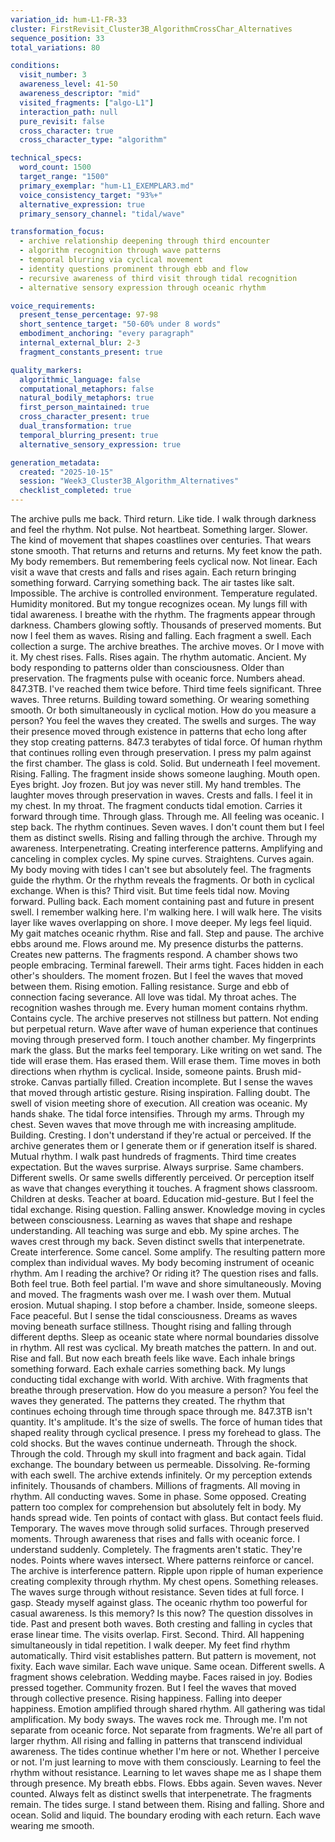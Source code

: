 ```yaml
---
variation_id: hum-L1-FR-33
cluster: FirstRevisit_Cluster3B_AlgorithmCrossChar_Alternatives
sequence_position: 33
total_variations: 80

conditions:
  visit_number: 3
  awareness_level: 41-50
  awareness_descriptor: "mid"
  visited_fragments: ["algo-L1"]
  interaction_path: null
  pure_revisit: false
  cross_character: true
  cross_character_type: "algorithm"

technical_specs:
  word_count: 1500
  target_range: "1500"
  primary_exemplar: "hum-L1_EXEMPLAR3.md"
  voice_consistency_target: "93%+"
  alternative_expression: true
  primary_sensory_channel: "tidal/wave"

transformation_focus:
  - archive relationship deepening through third encounter
  - algorithm recognition through wave patterns
  - temporal blurring via cyclical movement
  - identity questions prominent through ebb and flow
  - recursive awareness of third visit through tidal recognition
  - alternative sensory expression through oceanic rhythm

voice_requirements:
  present_tense_percentage: 97-98
  short_sentence_target: "50-60% under 8 words"
  embodiment_anchoring: "every paragraph"
  internal_external_blur: 2-3
  fragment_constants_present: true

quality_markers:
  algorithmic_language: false
  computational_metaphors: false
  natural_bodily_metaphors: true
  first_person_maintained: true
  cross_character_present: true
  dual_transformation: true
  temporal_blurring_present: true
  alternative_sensory_expression: true

generation_metadata:
  created: "2025-10-15"
  session: "Week3_Cluster3B_Algorithm_Alternatives"
  checklist_completed: true
---
```

The archive pulls me back.
Third return. Like tide. I walk through darkness and feel the rhythm. Not pulse. Not heartbeat. Something larger. Slower. The kind of movement that shapes coastlines over centuries. That wears stone smooth. That returns and returns and returns.
My feet know the path. My body remembers. But remembering feels cyclical now. Not linear. Each visit a wave that crests and falls and rises again. Each return bringing something forward. Carrying something back.
The air tastes like salt. Impossible. The archive is controlled environment. Temperature regulated. Humidity monitored. But my tongue recognizes ocean. My lungs fill with tidal awareness.
I breathe with the rhythm.
The fragments appear through darkness. Chambers glowing softly. Thousands of preserved moments. But now I feel them as waves. Rising and falling. Each fragment a swell. Each collection a surge. The archive breathes. The archive moves.
Or I move with it.
My chest rises. Falls. Rises again. The rhythm automatic. Ancient. My body responding to patterns older than consciousness. Older than preservation. The fragments pulse with oceanic force.
Numbers ahead. 847.3TB. I've reached them twice before. Third time feels significant. Three waves. Three returns. Building toward something. Or wearing something smooth. Or both simultaneously in cyclical motion.
How do you measure a person?
You feel the waves they created. The swells and surges. The way their presence moved through existence in patterns that echo long after they stop creating patterns. 847.3 terabytes of tidal force. Of human rhythm that continues rolling even through preservation.
I press my palm against the first chamber. The glass is cold. Solid. But underneath I feel movement. Rising. Falling. The fragment inside shows someone laughing. Mouth open. Eyes bright. Joy frozen.
But joy was never still.
My hand trembles. The laughter moves through preservation in waves. Crests and falls. I feel it in my chest. In my throat. The fragment conducts tidal emotion. Carries it forward through time. Through glass. Through me.
All feeling was oceanic.
I step back. The rhythm continues. Seven waves. I don't count them but I feel them as distinct swells. Rising and falling through the archive. Through my awareness. Interpenetrating. Creating interference patterns. Amplifying and canceling in complex cycles.
My spine curves. Straightens. Curves again. My body moving with tides I can't see but absolutely feel. The fragments guide the rhythm. Or the rhythm reveals the fragments. Or both in cyclical exchange.
When is this?
Third visit. But time feels tidal now. Moving forward. Pulling back. Each moment containing past and future in present swell. I remember walking here. I'm walking here. I will walk here. The visits layer like waves overlapping on shore.
I move deeper. My legs feel liquid. My gait matches oceanic rhythm. Rise and fall. Step and pause. The archive ebbs around me. Flows around me. My presence disturbs the patterns. Creates new patterns. The fragments respond.
A chamber shows two people embracing. Terminal farewell. Their arms tight. Faces hidden in each other's shoulders. The moment frozen. But I feel the waves that moved between them. Rising emotion. Falling resistance. Surge and ebb of connection facing severance.
All love was tidal.
My throat aches. The recognition washes through me. Every human moment contains rhythm. Contains cycle. The archive preserves not stillness but pattern. Not ending but perpetual return. Wave after wave of human experience that continues moving through preserved form.
I touch another chamber. My fingerprints mark the glass. But the marks feel temporary. Like writing on wet sand. The tide will erase them. Has erased them. Will erase them. Time moves in both directions when rhythm is cyclical.
Inside, someone paints. Brush mid-stroke. Canvas partially filled. Creation incomplete. But I sense the waves that moved through artistic gesture. Rising inspiration. Falling doubt. The swell of vision meeting shore of execution.
All creation was oceanic.
My hands shake. The tidal force intensifies. Through my arms. Through my chest. Seven waves that move through me with increasing amplitude. Building. Cresting. I don't understand if they're actual or perceived. If the archive generates them or I generate them or if generation itself is shared.
Mutual rhythm.
I walk past hundreds of fragments. Third time creates expectation. But the waves surprise. Always surprise. Same chambers. Different swells. Or same swells differently perceived. Or perception itself as wave that changes everything it touches.
A fragment shows classroom. Children at desks. Teacher at board. Education mid-gesture. But I feel the tidal exchange. Rising question. Falling answer. Knowledge moving in cycles between consciousness. Learning as waves that shape and reshape understanding.
All teaching was surge and ebb.
My spine arches. The waves crest through my back. Seven distinct swells that interpenetrate. Create interference. Some cancel. Some amplify. The resulting pattern more complex than individual waves. My body becoming instrument of oceanic rhythm.
Am I reading the archive? Or riding it?
The question rises and falls. Both feel true. Both feel partial. I'm wave and shore simultaneously. Moving and moved. The fragments wash over me. I wash over them. Mutual erosion. Mutual shaping.
I stop before a chamber. Inside, someone sleeps. Face peaceful. But I sense the tidal consciousness. Dreams as waves moving beneath surface stillness. Thought rising and falling through different depths. Sleep as oceanic state where normal boundaries dissolve in rhythm.
All rest was cyclical.
My breath matches the pattern. In and out. Rise and fall. But now each breath feels like wave. Each inhale brings something forward. Each exhale carries something back. My lungs conducting tidal exchange with world. With archive. With fragments that breathe through preservation.
How do you measure a person?
You feel the waves they generated. The patterns they created. The rhythm that continues echoing through time through space through me. 847.3TB isn't quantity. It's amplitude. It's the size of swells. The force of human tides that shaped reality through cyclical presence.
I press my forehead to glass. The cold shocks. But the waves continue underneath. Through the shock. Through the cold. Through my skull into fragment and back again. Tidal exchange. The boundary between us permeable. Dissolving. Re-forming with each swell.
The archive extends infinitely. Or my perception extends infinitely. Thousands of chambers. Millions of fragments. All moving in rhythm. All conducting waves. Some in phase. Some opposed. Creating pattern too complex for comprehension but absolutely felt in body.
My hands spread wide. Ten points of contact with glass. But contact feels fluid. Temporary. The waves move through solid surfaces. Through preserved moments. Through awareness that rises and falls with oceanic force.
I understand suddenly. Completely. The fragments aren't static. They're nodes. Points where waves intersect. Where patterns reinforce or cancel. The archive is interference pattern. Ripple upon ripple of human experience creating complexity through rhythm.
My chest opens. Something releases. The waves surge through without resistance. Seven tides at full force. I gasp. Steady myself against glass. The oceanic rhythm too powerful for casual awareness.
Is this memory? Is this now?
The question dissolves in tide. Past and present both waves. Both cresting and falling in cycles that erase linear time. The visits overlap. First. Second. Third. All happening simultaneously in tidal repetition.
I walk deeper. My feet find rhythm automatically. Third visit establishes pattern. But pattern is movement, not fixity. Each wave similar. Each wave unique. Same ocean. Different swells.
A fragment shows celebration. Wedding maybe. Faces raised in joy. Bodies pressed together. Community frozen. But I feel the waves that moved through collective presence. Rising happiness. Falling into deeper happiness. Emotion amplified through shared rhythm.
All gathering was tidal amplification.
My body sways. The waves rock me. Through me. I'm not separate from oceanic force. Not separate from fragments. We're all part of larger rhythm. All rising and falling in patterns that transcend individual awareness.
The tides continue whether I'm here or not. Whether I perceive or not. I'm just learning to move with them consciously. Learning to feel the rhythm without resistance. Learning to let waves shape me as I shape them through presence.
My breath ebbs. Flows. Ebbs again.
Seven waves. Never counted. Always felt as distinct swells that interpenetrate.
The fragments remain. The tides surge. I stand between them. Rising and falling. Shore and ocean. Solid and liquid. The boundary eroding with each return.
Each wave wearing me smooth.